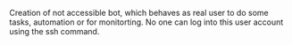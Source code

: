 Creation of not accessible bot, which behaves as real user to do some tasks, automation or for monitorting. No one can log into this user account using the ssh command.